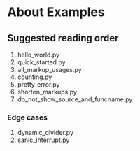 # About Examples

## Suggested reading order

1. hello_world.py
2. quick_started.py
3. all_markup_usages.py
4. counting.py
5. pretty_error.py
6. shorten_markups.py
7. do_not_show_source_and_funcname.py

### Edge cases

1. dynamic_divider.py
2. sanic_interrupt.py
